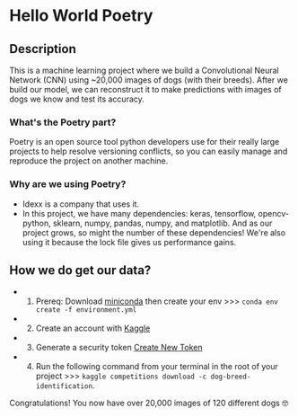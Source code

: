 # Hello World Poetry

## Description
This is a machine learning project where we build a Convolutional Neural Network (CNN)
using ~20,000 images of dogs (with their breeds). After we build our model, we can reconstruct it to make predictions with images of dogs we know
and test its accuracy.

### What's the Poetry part?
Poetry is an open source tool python developers use for their really large projects to help resolve versioning conflicts,
so you can easily manage and reproduce the project on another machine.

### Why are we using Poetry?
 - Idexx is a company that uses it.
 - In this project, we have many dependencies: keras, tensorflow, opencv-python, sklearn, numpy, pandas, numpy, and matplotlib. And as our project grows, so might the number of these dependencies! We're also using it because the lock file gives us performance gains.

 ## How we do get our data?
 - 1) Prereq: Download [miniconda](https://docs.conda.io/projects/miniconda/en/latest/) then create your env >>> `conda env create -f environment.yml`
 - 2) Create an account with [Kaggle](https://www.kaggle.com/)
 - 3) Generate a security token [Create New Token](https://www.kaggle.com/settings)
 - 4) Run the following command from your terminal in the root of your project >>> `kaggle competitions download -c dog-breed-identification`.

 Congratulations! You now have over 20,000 images of 120 different dogs 🤓